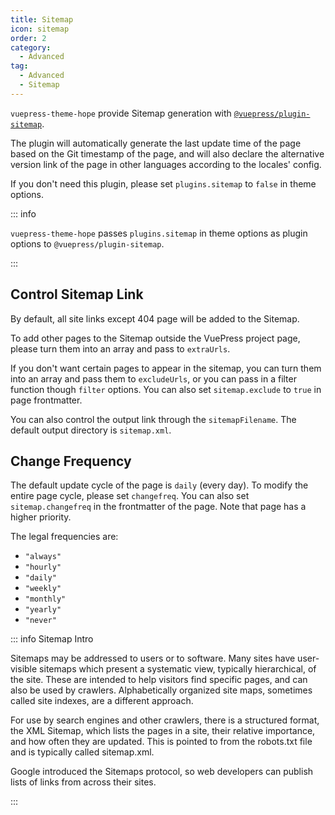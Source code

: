 ```yaml
---
title: Sitemap
icon: sitemap
order: 2
category:
  - Advanced
tag:
  - Advanced
  - Sitemap
---
```


`vuepress-theme-hope` provide Sitemap generation with [`@vuepress/plugin-sitemap`][sitemap].

The plugin will automatically generate the last update time of the page based on the Git timestamp of the page, and will also declare the alternative version link of the page in other languages according to the locales' config.

If you don't need this plugin, please set `plugins.sitemap` to `false` in theme options.

::: info

`vuepress-theme-hope` passes `plugins.sitemap` in theme options as plugin options to `@vuepress/plugin-sitemap`.

:::

## Control Sitemap Link

By default, all site links except 404 page will be added to the Sitemap.

To add other pages to the Sitemap outside the VuePress project page, please turn them into an array and pass to `extraUrls`.

If you don't want certain pages to appear in the sitemap, you can turn them into an array and pass them to `excludeUrls`, or you can pass in a filter function though `filter` options. You can also set `sitemap.exclude` to `true` in page frontmatter.

You can also control the output link through the `sitemapFilename`. The default output directory is `sitemap.xml`.

## Change Frequency

The default update cycle of the page is `daily` (every day). To modify the entire page cycle, please set `changefreq`. You can also set `sitemap.changefreq` in the frontmatter of the page. Note that page has a higher priority.

The legal frequencies are:

- `"always"`
- `"hourly"`
- `"daily"`
- `"weekly"`
- `"monthly"`
- `"yearly"`
- `"never"`

::: info Sitemap Intro

Sitemaps may be addressed to users or to software. Many sites have user-visible sitemaps which present a systematic view, typically hierarchical, of the site. These are intended to help visitors find specific pages, and can also be used by crawlers. Alphabetically organized site maps, sometimes called site indexes, are a different approach.

For use by search engines and other crawlers, there is a structured format, the XML Sitemap, which lists the pages in a site, their relative importance, and how often they are updated. This is pointed to from the robots.txt file and is typically called sitemap.xml.

Google introduced the Sitemaps protocol, so web developers can publish lists of links from across their sites.

:::

[sitemap]: https://ecosystem.vuejs.press/plugins/sitemap/
